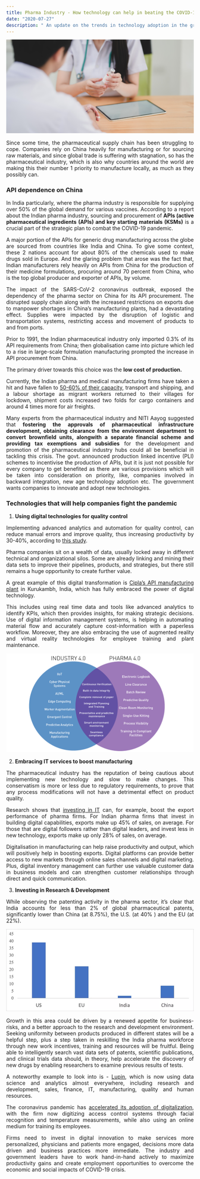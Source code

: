 ```yaml
---
title: Pharma Industry - How technology can help in beating the COVID-19 crisis?
date: "2020-07-27"
description: " An update on the trends in technology adoption in the growing pharmaceutical industry  "
---
```

<div style="text-align: justify"> 

<p align="center">
    <img src = "./4.jpg" alt ="Pharma sector transformation through new digital technology adoption" >
</p>

Since some time, the pharmaceutical supply chain has been struggling to cope. Companies rely on China heavily for manufacturing or for sourcing raw materials, and since global trade is suffering with stagnation, so has the pharmaceutical industry, which is also why countries around the world are making this their number 1 priority to manufacture locally, as much as they possibly can.

### API dependence on China

In India particularly, where the pharma industry is responsible for supplying over 50% of the global demand for various vaccines. According to a report about the Indian pharma industry, sourcing and procurement of **APIs (active pharmaceutical ingredients (APIs) and key starting materials (KSMs)** is a crucial part of the strategic plan to combat the COVID-19 pandemic. 

A major portion of the APIs for generic drug manufacturing across the globe are sourced from countries like India and China. To give some context, these 2 nations account for about 80% of the chemicals used to make drugs sold in Europe. And the glaring problem that arose was the fact that, Indian manufacturers rely heavily on APIs from China for the production of their medicine formulations, procuring around 70 percent from China, who is the top global producer and exporter of APIs, by volume.

The impact of the SARS-CoV-2 coronavirus outbreak, exposed the dependency of the pharma sector on China for its API procurement. The disrupted supply chain along with the increased restrictions on exports due to manpower shortages in China’s manufacturing plants, had a devastating effect. Supplies were impacted by the disruption of logistic and transportation systems, restricting access and movement of products to and from ports. 

Prior to 1991, the Indian pharmaceutical industry only imported 0.3% of its API requirements from China; then globalisation came into picture which led to a rise in large-scale formulation manufacturing prompted the increase in API procurement from China. 

The primary driver towards this choice was the **low cost of production.**

Currently, the Indian pharma and medical manufacturing firms have taken a hit and have fallen to [50-60% of their capacity](https://www.moneycontrol.com/news/business/pharma-companies-capacity-utilisation-stood-at-50-60-till-may-17-report-5281371.html), transport and shipping, and a labour shortage as migrant workers returned to their villages for lockdown, shipment costs increased two folds for cargo containers and around 4 times more for air freights.

Many experts from the pharmaceutical industry and NITI Aayog suggested that **fostering the approvals of pharmaceutical infrastructure development, obtaining clearance from the environment department to convert brownfield units, alongwith a separate financial scheme and providing tax exemptions and subsidies** for the development and promotion of the pharmaceutical industry hubs could all be beneficial in tackling this crisis. The govt. announced production linked incentive (PLI) schemes to incentivise the production of APIs, but it is just not possible for every company to get benefited as there are various provisions which will be taken into consideration on priority, like, companies involved in backward integration, new age technology adoption etc. The government wants companies to innovate and adopt new technologies.

### Technologies that will help companies fight the pandemic
1. **Using digital technologies for quality control**

Implementing advanced analytics and automation for quality control, can reduce manual errors and improve quality, thus increasing productivity by 30-40%, according to [this study](https://www.mckinsey.com/industries/pharmaceuticals-and-medical-products/our-insights/digitization-automation-and-online-testing-the-future-of-pharma-quality-control).

Pharma companies sit on a wealth of data, usually locked away in different technical and organizational silos. Some are already linking and mining their data sets to improve their pipelines, products, and strategies, but there still remains a huge opportunity to create further value. 

A great example of this digital transformation is [Cipla’s API manufacturing plant](https://www.expresscomputer.in/industries/pharma/how-cipla-is-embedding-digital-into-its-business-planning-and-execution/35007/) in Kurukambh, India, which has fully embraced the power of digital technology.

This includes using real time data and tools like advanced analytics to identify KPIs, which then provides insights, for making strategic decisions. Use of digital information management systems, is helping in automating material flow and accurately capture cost-information with a paperless workflow. Moreover, they are also embracing the use of augmented reality and virtual reality technologies for employee training and plant maintenance. 

<p align="center">
    <img src = "./3.png" alt ="Similarities and differences between Industry 4.0 and Pharma 4.0" >
</p>

2. **Embracing IT services to boost manufacturing**

The pharmaceutical industry has the reputation of being cautious about implementing new technology and slow to make changes. This conservatism is more or less due to regulatory requirements, to prove that any process modifications will not have a detrimental effect on product quality.

Research shows that [investing in IT](https://www.semanticscholar.org/paper/Information-Technology-Investments-and-Export-of-A-Bhat/b51a4d25798001368685103f5a0d19e20a8c2e2b) can, for example, boost the export performance of pharma firms. For Indian pharma firms that invest in building digital capabilities, exports make up 45% of sales, on average. For those that are digital followers rather than digital leaders, and invest less in new technology, exports make up only 28% of sales, on average.

Digitalisation in manufacturing can help raise productivity and output, which will positively help in boosting exports. Digital platforms can provide better access to new markets through online sales channels and digital marketing. Plus, digital inventory management can further use valuable customer data in business models and can strengthen customer relationships through direct and quick communication.

3. **Investing in Research & Development**

While observing the patenting activity in the pharma sector, it’s clear that India accounts for less than 2% of global pharmaceutical patents, significantly lower than China (at 8.75%), the U.S. (at 40% ) and the EU (at 22%).

<p align="center">
    <img src = "./1.png" alt = "Bar chart of patent activity among various countries" >
</p>

Growth in this area could be driven by a renewed appetite for business-risks, and a better approach to the research and development environment. Seeking uniformity between products produced in different states will be a helpful step, plus a step taken in  reskilling the India pharma workforce through new work incentives, training and resources will be fruitful. Being able to intelligently search vast data sets of patents, scientific publications, and clinical trials data should, in theory, help accelerate the discovery of new drugs by enabling researchers to examine previous results of tests.

A noteworthy example to look into is -  [Lupin](https://www.qlik.com/us/company/press-room/press-releases/1206-lupin-pharmaceuticals-prescribes-qlik-for-healthier-decision-making), which is now using data science and analytics almost everywhere, including research and development, sales, finance, IT, manufacturing, quality and human resources. 

The coronavirus pandemic has [accelerated its adoption of digitalization](https://cio.economictimes.indiatimes.com/news/strategy-and-management/covid-19-will-increase-digitisation-in-pharma-firms-lupin-cio/76417037), with the firm now digitizing access control systems through facial recognition and temperature measurements, while also using an online medium for training its employees.


Firms need to invest in digital innovation to make services more personalized, physicians and patients more engaged, decisions more data driven and business practices more immediate. The industry and government leaders have to work hand-in-hand actively to maximize productivity gains and create employment opportunities to overcome the economic and social impacts of COVID-19 crisis. 
</div>